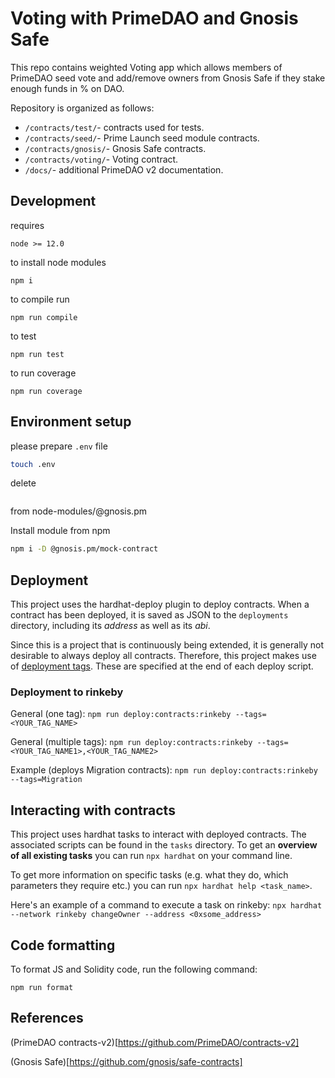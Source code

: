 # Voting with PrimeDAO and Gnosis Safe

This repo contains weighted Voting app which allows members of PrimeDAO seed vote and add/remove owners from Gnosis Safe if they stake enough funds in % on DAO.

Repository is organized as follows:

- `/contracts/test/`- contracts used for tests.
- `/contracts/seed/`- Prime Launch seed module contracts.
- `/contracts/gnosis/`- Gnosis Safe contracts.
- `/contracts/voting/`- Voting contract.
- `/docs/`- additional PrimeDAO v2 documentation.

## Development

requires

```
node >= 12.0
```

to install node modules

```
npm i
```

to compile run

```
npm run compile
```

to test

```
npm run test
```

to run coverage

```
npm run coverage
```

## Environment setup

please prepare `.env` file

```bash
touch .env
```

delete 
```safe-deployments, safe-core-sdk-types, safe-core-sdk, safe-contracts
```
from node-modules/@gnosis.pm

Install module from npm
```bash
npm i -D @gnosis.pm/mock-contract
```

## Deployment

This project uses the hardhat-deploy plugin to deploy contracts. When a contract has been deployed, it is saved as JSON to the `deployments` directory, including its _address_ as well as its _abi_.

Since this is a project that is continuously being extended, it is generally not desirable to always deploy all contracts. Therefore, this project makes use of [deployment tags](https://hardhat.org/plugins/hardhat-deploy.html#deploy-scripts-tags-and-dependencies). These are specified at the end of each deploy script.


### Deployment to rinkeby

General (one tag):
`npm run deploy:contracts:rinkeby --tags=<YOUR_TAG_NAME>`

General (multiple tags):
`npm run deploy:contracts:rinkeby --tags=<YOUR_TAG_NAME1>,<YOUR_TAG_NAME2>`

Example (deploys Migration contracts):
`npm run deploy:contracts:rinkeby --tags=Migration`



## Interacting with contracts

This project uses hardhat tasks to interact with deployed contracts. The associated scripts can be found in the `tasks` directory. To get an **overview of all existing tasks** you can run `npx hardhat` on your command line.

To get more information on specific tasks (e.g. what they do, which parameters they require etc.) you can run `npx hardhat help <task_name>`.

Here's an example of a command to execute a task on rinkeby:
`npx hardhat --network rinkeby changeOwner --address <0xsome_address>`


## Code formatting

To format JS and Solidity code, run the following command:

`npm run format`



## References

(PrimeDAO contracts-v2)[https://github.com/PrimeDAO/contracts-v2]

(Gnosis Safe)[https://github.com/gnosis/safe-contracts]


